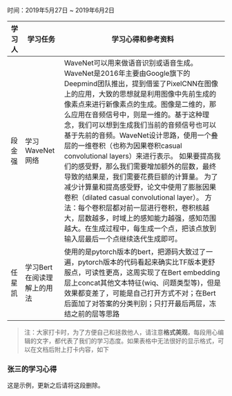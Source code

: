 时间：2019年5月27日 ~ 2019年6月2日

| 学习人  | 学习任务        | 学习心得和参考资料                                |
| ---- | ----------- | ---------------------------------------- |
| 段金强  | 学习WaveNet网络 | WaveNet可以用来做语音识别或语音生成。 WaveNet是2016年主要由Google旗下的Deepmind团队推出，提到借鉴了PixelCNN在图像上的应用，大致的思想就是利用图像中先前生成的像素点来进行新像素点的生成。图像是二维的，那么应用在音频信号中，则是一维的。基于这种理念，我们可以想到生成我们当前的音频信号也可以基于先前的音频。WaveNet设计思路，使用一个叠层的一维卷积（也称为因果卷积casual convolutional layers）来进行表示。 如果要提高我们的感受野，那么我们需要增加额外的层数，最终导致的结果是，我们需要花费巨额的计算量。 为了减少计算量和提高感受野，论文中使用了膨胀因果卷积（dilated casual convolutional layer）。 方法：每个卷积层都对前一层进行卷积，卷积核越大，层数越多，时域上的感知能力越强，感知范围越大。在生成过程中，每生成一个点，把该点放到输入层最后一个点继续迭代生成即可。 |
| 任星凯  | 学习Bert在阅读理解上的用法 | 使用的是pytorch版本的bert，把源码大致过了一遍，pytorch版本的代码看起来确实比TF版本更舒服点，可读性更高，这周实现了在Bert embedding层上concat其他文本特征(wiq、问题类型等)，但是效果都变差了，可能是自己打开方式不对；在Bert后面加了对答案的分类判别；只打开最后两层，冻结之前的层等思路 |

> 注：大家打卡时，为了方便自己和拯救他人，请注意**格式美观**，每段用心编辑的文字，都代表了我们的学习态度。如果表格中无法很好的显示格式，可以在文档后附上打卡内容，如下

### 张三的学习心得
这是示例，更新之后请将这段删除。
